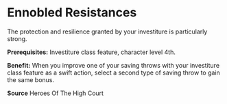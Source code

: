 ﻿---
cssclass: [feats]

---
# Ennobled Resistances

The protection and resilience granted by your investiture is particularly strong.

**Prerequisites:** Investiture class feature, character level 4th.

**Benefit:** When you improve one of your saving throws with your investiture class feature as a swift action, select a second type of saving throw to gain the same bonus.

**Source** Heroes Of The High Court